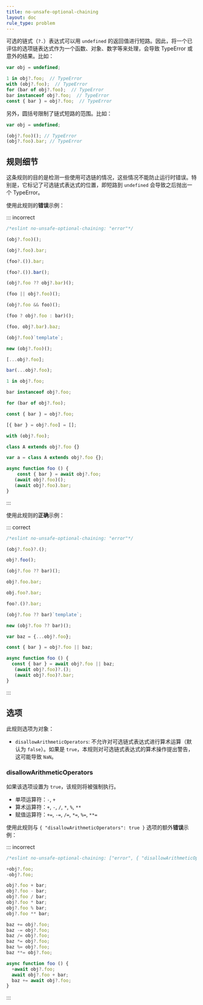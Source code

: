 ```yaml
---
title: no-unsafe-optional-chaining
layout: doc
rule_type: problem
---
```


可选的链式（`?.`）表达式可以用 `undefined` 的返回值进行短路。因此，将一个已评估的选项链表达式作为一个函数、对象、数字等来处理，会导致 TypeError 或意外的结果。比如：

```js
var obj = undefined;

1 in obj?.foo;  // TypeError
with (obj?.foo);  // TypeError
for (bar of obj?.foo);  // TypeError
bar instanceof obj?.foo;  // TypeError
const { bar } = obj?.foo;  // TypeError
```

另外，圆括号限制了链式短路的范围。比如：

```js
var obj = undefined;

(obj?.foo)(); // TypeError
(obj?.foo).bar; // TypeError
```

## 规则细节

这条规则的目的是检测一些使用可选链的情况，这些情况不能防止运行时错误。特别是，它标记了可选链式表达式的位置，即短路到 `undefined` 会导致之后抛出一个 TypeError。

使用此规则的**错误**示例：

::: incorrect

```js
/*eslint no-unsafe-optional-chaining: "error"*/

(obj?.foo)();

(obj?.foo).bar;

(foo?.()).bar;

(foo?.()).bar();

(obj?.foo ?? obj?.bar)();

(foo || obj?.foo)();

(obj?.foo && foo)();

(foo ? obj?.foo : bar)();

(foo, obj?.bar).baz;

(obj?.foo)`template`;

new (obj?.foo)();

[...obj?.foo];

bar(...obj?.foo);

1 in obj?.foo;

bar instanceof obj?.foo;

for (bar of obj?.foo);

const { bar } = obj?.foo;

[{ bar } = obj?.foo] = [];

with (obj?.foo);

class A extends obj?.foo {}

var a = class A extends obj?.foo {};

async function foo () {
    const { bar } = await obj?.foo;
   (await obj?.foo)();
   (await obj?.foo).bar;
}
```

:::

使用此规则的**正确**示例：

::: correct

```js
/*eslint no-unsafe-optional-chaining: "error"*/

(obj?.foo)?.();

obj?.foo();

(obj?.foo ?? bar)();

obj?.foo.bar;

obj.foo?.bar;

foo?.()?.bar;

(obj?.foo ?? bar)`template`;

new (obj?.foo ?? bar)();

var baz = {...obj?.foo};

const { bar } = obj?.foo || baz;

async function foo () {
  const { bar } = await obj?.foo || baz;
   (await obj?.foo)?.();
   (await obj?.foo)?.bar;
}
```

:::

## 选项

此规则选项为对象：

* `disallowArithmeticOperators`: 不允许对可选链式表达式进行算术运算（默认为 `false`）。如果是 `true`，本规则对可选链式表达式的算术操作提出警告，这可能导致 `NaN`。

### disallowArithmeticOperators

如果该选项设置为 `true`，该规则将被强制执行。

* 单项运算符：`-`, `+`
* 算术运算符：`+`, `-`, `/`, `*`, `%`, `**`
* 赋值运算符：`+=`, `-=`, `/=`, `*=`, `%=`, `**=`

使用此规则与 `{ "disallowArithmeticOperators": true }` 选项的额外**错误**示例：

::: incorrect

```js
/*eslint no-unsafe-optional-chaining: ["error", { "disallowArithmeticOperators": true }]*/

+obj?.foo;
-obj?.foo;

obj?.foo + bar;
obj?.foo - bar;
obj?.foo / bar;
obj?.foo * bar;
obj?.foo % bar;
obj?.foo ** bar;

baz += obj?.foo;
baz -= obj?.foo;
baz /= obj?.foo;
baz *= obj?.foo;
baz %= obj?.foo;
baz **= obj?.foo;

async function foo () {
  +await obj?.foo;
  await obj?.foo + bar;
  baz += await obj?.foo;
}
```

:::
